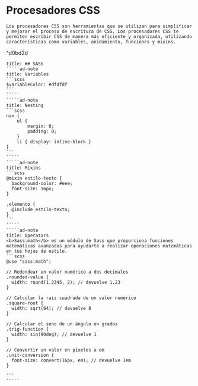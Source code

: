 <i class="time"></i>
<div class="head"><h1>Procesadores CSS</h1></div>

````ad-abstract
Los procesadores CSS son herramientas que se utilizan para simplificar y mejorar el proceso de escritura de CSS. Los procesadores CSS te permiten escribir CSS de manera más eficiente y organizada, utilizando características como variables, anidamiento, funciones y mixins.
````

<h2 style="display: none">SASS</h2>

^d0bd2d

``````ad-tip
title: ## SASS
`````ad-note
title: Variables
```scss
$variableColor: #dfdfdf 
```
`````
`````ad-note
title: Nesting
```scss
nav { 
	ul { 
		margin: 0;
		padding: 0;
	}
	li { display: inline-block }
}
```
`````
`````ad-note
title: Mixins
```scss
@mixin estilo-texto {
  background-color: #eee;
  font-size: 16px;
}

.elemento {
  @include estilo-texto;
}
```
`````
`````ad-note
title: Operators
<b>Sass:math</b> es un módulo de Sass que proporciona funciones matemáticas avanzadas para ayudarte a realizar operaciones matemáticas en tus hojas de estilo.
```scss
@use "sass:math";

// Redondear un valor numérico a dos decimales
.rounded-value {
  width: round(1.2345, 2); // devuelve 1.23
}

// Calcular la raíz cuadrada de un valor numérico
.square-root {
  width: sqrt(64); // devuelve 8
}

// Calcular el seno de un ángulo en grados
.trig-function {
  width: sin(90deg); // devuelve 1
}

// Convertir un valor en píxeles a em
.unit-conversion {
  font-size: convert(16px, em); // devuelve 1em
}

```
`````
``````

